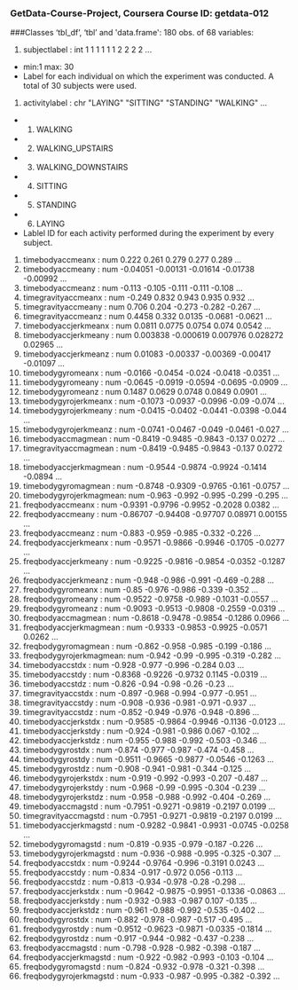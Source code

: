### GetData-Course-Project, Coursera Course ID: getdata-012
###Classes ‘tbl_df’, ‘tbl’ and 'data.frame':	180 obs. of  68 variables:
1. subjectlabel           : int  1 1 1 1 1 1 2 2 2 2 ...
  - min:1 max: 30
  - Label for each individual on which the experiment was conducted. A total of 30 subjects were used.
  
1. activitylabel          : chr  "LAYING" "SITTING" "STANDING" "WALKING" ...
  - 1. WALKING
  - 2. WALKING_UPSTAIRS
  - 3. WALKING_DOWNSTAIRS
  - 4. SITTING
  - 5. STANDING
  - 6. LAYING
  - Lablel ID for each activity performed during the experiment by every subject.
  
1. timebodyaccmeanx       : num  0.222 0.261 0.279 0.277 0.289 ...
1. timebodyaccmeany       : num  -0.04051 -0.00131 -0.01614 -0.01738 -0.00992 ...
1. timebodyaccmeanz       : num  -0.113 -0.105 -0.111 -0.111 -0.108 ...
1. timegravityaccmeanx    : num  -0.249 0.832 0.943 0.935 0.932 ...
1. timegravityaccmeany    : num  0.706 0.204 -0.273 -0.282 -0.267 ...
1. timegravityaccmeanz    : num  0.4458 0.332 0.0135 -0.0681 -0.0621 ...
1. timebodyaccjerkmeanx   : num  0.0811 0.0775 0.0754 0.074 0.0542 ...
1. timebodyaccjerkmeany   : num  0.003838 -0.000619 0.007976 0.028272 0.02965 ...
1. timebodyaccjerkmeanz   : num  0.01083 -0.00337 -0.00369 -0.00417 -0.01097 ...
1. timebodygyromeanx      : num  -0.0166 -0.0454 -0.024 -0.0418 -0.0351 ...
1. timebodygyromeany      : num  -0.0645 -0.0919 -0.0594 -0.0695 -0.0909 ...
1. timebodygyromeanz      : num  0.1487 0.0629 0.0748 0.0849 0.0901 ...
1. timebodygyrojerkmeanx  : num  -0.1073 -0.0937 -0.0996 -0.09 -0.074 ...
1. timebodygyrojerkmeany  : num  -0.0415 -0.0402 -0.0441 -0.0398 -0.044 ...
1. timebodygyrojerkmeanz  : num  -0.0741 -0.0467 -0.049 -0.0461 -0.027 ...
1. timebodyaccmagmean     : num  -0.8419 -0.9485 -0.9843 -0.137 0.0272 ...
1. timegravityaccmagmean  : num  -0.8419 -0.9485 -0.9843 -0.137 0.0272 ...
1. timebodyaccjerkmagmean : num  -0.9544 -0.9874 -0.9924 -0.1414 -0.0894 ...
1. timebodygyromagmean    : num  -0.8748 -0.9309 -0.9765 -0.161 -0.0757 ...
1. timebodygyrojerkmagmean: num  -0.963 -0.992 -0.995 -0.299 -0.295 ...
1. freqbodyaccmeanx       : num  -0.9391 -0.9796 -0.9952 -0.2028 0.0382 ...
1. freqbodyaccmeany       : num  -0.86707 -0.94408 -0.97707 0.08971 0.00155 ...
1. freqbodyaccmeanz       : num  -0.883 -0.959 -0.985 -0.332 -0.226 ...
1. freqbodyaccjerkmeanx   : num  -0.9571 -0.9866 -0.9946 -0.1705 -0.0277 ...
1. freqbodyaccjerkmeany   : num  -0.9225 -0.9816 -0.9854 -0.0352 -0.1287 ...
1. freqbodyaccjerkmeanz   : num  -0.948 -0.986 -0.991 -0.469 -0.288 ...
1. freqbodygyromeanx      : num  -0.85 -0.976 -0.986 -0.339 -0.352 ...
1. freqbodygyromeany      : num  -0.9522 -0.9758 -0.989 -0.1031 -0.0557 ...
1. freqbodygyromeanz      : num  -0.9093 -0.9513 -0.9808 -0.2559 -0.0319 ...
1. freqbodyaccmagmean     : num  -0.8618 -0.9478 -0.9854 -0.1286 0.0966 ...
1. freqbodyaccjerkmagmean : num  -0.9333 -0.9853 -0.9925 -0.0571 0.0262 ...
1. freqbodygyromagmean    : num  -0.862 -0.958 -0.985 -0.199 -0.186 ...
1. freqbodygyrojerkmagmean: num  -0.942 -0.99 -0.995 -0.319 -0.282 ...
1. timebodyaccstdx        : num  -0.928 -0.977 -0.996 -0.284 0.03 ...
1. timebodyaccstdy        : num  -0.8368 -0.9226 -0.9732 0.1145 -0.0319 ...
1. timebodyaccstdz        : num  -0.826 -0.94 -0.98 -0.26 -0.23 ...
1. timegravityaccstdx     : num  -0.897 -0.968 -0.994 -0.977 -0.951 ...
1. timegravityaccstdy     : num  -0.908 -0.936 -0.981 -0.971 -0.937 ...
1. timegravityaccstdz     : num  -0.852 -0.949 -0.976 -0.948 -0.896 ...
1. timebodyaccjerkstdx    : num  -0.9585 -0.9864 -0.9946 -0.1136 -0.0123 ...
1. timebodyaccjerkstdy    : num  -0.924 -0.981 -0.986 0.067 -0.102 ...
1. timebodyaccjerkstdz    : num  -0.955 -0.988 -0.992 -0.503 -0.346 ...
1. timebodygyrostdx       : num  -0.874 -0.977 -0.987 -0.474 -0.458 ...
1. timebodygyrostdy       : num  -0.9511 -0.9665 -0.9877 -0.0546 -0.1263 ...
1. timebodygyrostdz       : num  -0.908 -0.941 -0.981 -0.344 -0.125 ...
1. timebodygyrojerkstdx   : num  -0.919 -0.992 -0.993 -0.207 -0.487 ...
1. timebodygyrojerkstdy   : num  -0.968 -0.99 -0.995 -0.304 -0.239 ...
1. timebodygyrojerkstdz   : num  -0.958 -0.988 -0.992 -0.404 -0.269 ...
1. timebodyaccmagstd      : num  -0.7951 -0.9271 -0.9819 -0.2197 0.0199 ...
1. timegravityaccmagstd   : num  -0.7951 -0.9271 -0.9819 -0.2197 0.0199 ...
1. timebodyaccjerkmagstd  : num  -0.9282 -0.9841 -0.9931 -0.0745 -0.0258 ...
1. timebodygyromagstd     : num  -0.819 -0.935 -0.979 -0.187 -0.226 ...
1. timebodygyrojerkmagstd : num  -0.936 -0.988 -0.995 -0.325 -0.307 ...
1. freqbodyaccstdx        : num  -0.9244 -0.9764 -0.996 -0.3191 0.0243 ...
1. freqbodyaccstdy        : num  -0.834 -0.917 -0.972 0.056 -0.113 ...
1. freqbodyaccstdz        : num  -0.813 -0.934 -0.978 -0.28 -0.298 ...
1. freqbodyaccjerkstdx    : num  -0.9642 -0.9875 -0.9951 -0.1336 -0.0863 ...
1. freqbodyaccjerkstdy    : num  -0.932 -0.983 -0.987 0.107 -0.135 ...
1. freqbodyaccjerkstdz    : num  -0.961 -0.988 -0.992 -0.535 -0.402 ...
1. freqbodygyrostdx       : num  -0.882 -0.978 -0.987 -0.517 -0.495 ...
1. freqbodygyrostdy       : num  -0.9512 -0.9623 -0.9871 -0.0335 -0.1814 ...
1. freqbodygyrostdz       : num  -0.917 -0.944 -0.982 -0.437 -0.238 ...
1. freqbodyaccmagstd      : num  -0.798 -0.928 -0.982 -0.398 -0.187 ...
1. freqbodyaccjerkmagstd  : num  -0.922 -0.982 -0.993 -0.103 -0.104 ...
1. freqbodygyromagstd     : num  -0.824 -0.932 -0.978 -0.321 -0.398 ...
1. freqbodygyrojerkmagstd : num  -0.933 -0.987 -0.995 -0.382 -0.392 ...

